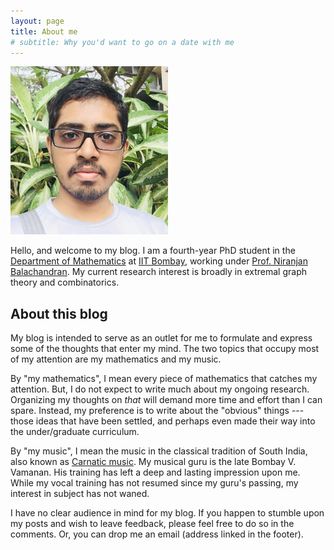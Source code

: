 ```yaml
---
layout: page
title: About me
# subtitle: Why you'd want to go on a date with me
---
```



<img src="https://raw.githubusercontent.com/brahadeesh1994/brahadeesh1994.github.io/13b9b2f96c82abe5223ee461a8b63a44e490f7c2/website-photo.jpg" width="50%">

Hello, and welcome to my blog. I am a fourth-year PhD student in the [Department of Mathematics][1] at [IIT Bombay][2], working under [Prof. Niranjan Balachandran][3]. My current research interest is broadly in extremal graph theory and combinatorics.

## About this blog

My blog is intended to serve as an outlet for me to formulate and express some of the thoughts that enter my mind. The two topics that occupy most of my attention are my mathematics and my music.

By "my mathematics", I mean every piece of mathematics that catches my attention. But, I do not expect to write much about my ongoing research. Organizing my thoughts on _that_ will demand more time and effort than I can spare. Instead, my preference is to write about the "obvious" things --- those ideas that have been settled, and perhaps even made their way into the under/graduate curriculum.

By "my music", I mean the music in the classical tradition of South India, also known as [Carnatic music][4]. My musical guru is the late Bombay V. Vamanan. His training has left a deep and lasting impression upon me. While my vocal training has not resumed since my guru's passing, my interest in subject has not waned.

I have no clear audience in mind for my blog. If you happen to stumble upon my posts and wish to leave feedback, please feel free to do so in the comments. Or, you can drop me an email (address linked in the footer).


  [1]: http://www.math.iitb.ac.in
  [2]: https://www.iitb.ac.in
  [3]: https://homepages.iitb.ac.in/~niranj/
  [4]: https://en.wikipedia.org/wiki/Carnatic_music
